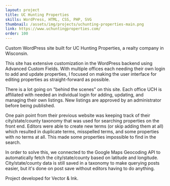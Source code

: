 ```yaml
---
layout: project
title: UC Hunting Properties
skills: WordPress, HTML, CSS, PHP, SVG
thumbnail: /assets/img/projects/uchunting-properties-main.png
link: https://www.uchuntingproperties.com/
order: 100
---
```


Custom WordPress site built for UC Hunting Properties, a realty company in Wisconsin.

This site has extensive customization in the WordPress backend using Advanced Custom Fields. With multiple offices each needing their own login to add and update properties, I focused on making the user interface for editing properties as straight-forward as possible.

There is a lot going on "behind the scenes" on this site. Each office UCH is affiliated with needed an individual login for adding, updating, and managing their own listings. New listings are approved by an administrator before being published.

One pain point from their previous website was keeping track of their city/state/county taxonomy that was used for searching properties on the front end. Editors were able to create new terms (or skip adding them at all) which resulted in duplicate terms, misspelled terms, and some properties with no terms at all. This made some properties impossible to find in the search.

In order to solve this, we connected to the Google Maps Geocoding API to automatically fetch the city/state/county based on latitude and longitude. City/state/county data is still saved in a taxonomy to make querying posts easier, but it's done on post save without editors having to do anything.

Project developed for Vector & Ink.
